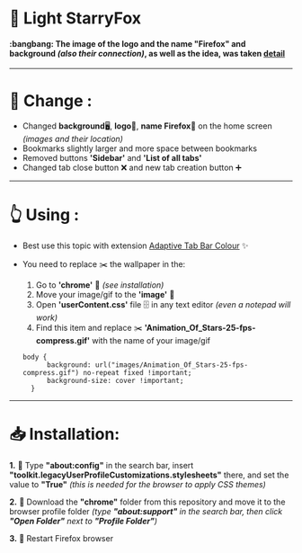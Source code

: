 [//]: # (оглавление)

# :star2: Light StarryFox 
<p>
<h4>:bangbang: The image of the logo and the name "Firefox" and background <em>(also their connection)</em>, as well as the idea, was taken <a href="https://github.com/sagars007/starry-fox" target="_blank">detail</a></h4>
</p>

---

# :dna: Change : 
- Changed **background**:desktop_computer:, **logo**:fox_face:, **name Firefox**:page_facing_up: on the home screen *(images and their location)*
- Bookmarks slightly larger and more space between bookmarks
- Removed buttons **'Sidebar'** and **'List of all tabs'**
- Changed tab close button :x: and new tab creation button :heavy_plus_sign:

---

# :point_up_2: Using :
- Best use this topic with extension [Adaptive Tab Bar Colour](https://github.com/easonwong-de/Adaptive-Tab-Bar-Colour) :sparkles:
- You need to replace :scissors: the wallpaper in the:
  1. Go to **'chrome'** :file_folder: *(see installation)*
  2. Move your image/gif to the **'image'** :file_folder:
  3. Open **'userContent.css'** file :file_cabinet: in any text editor *(even a notepad will work)*
  4. Find this item and replace :scissors: **'Animation_Of_Stars-25-fps-compress.gif'** with the name of your image/gif

  ```
  body {
		background: url("images/Animation_Of_Stars-25-fps-compress.gif") no-repeat fixed !important;
		background-size: cover !important;
	}
  ```

---

# :inbox_tray: Installation:
**1.** :anger: Type **"about:config"** in the search bar, insert **"toolkit.legacyUserProfileCustomizations.stylesheets"** there, and set the value to **"True"** *(this is needed for the browser to apply CSS themes)* <br/>

**2.** :envelope_with_arrow: Download the **"chrome"** folder from this repository and move it to the browser profile folder *(type **"about:support"** in the search bar, then click **"Open Folder"** next to **"Profile Folder"**)* <br/>

**3.** :electric_plug: Restart Firefox browser 

[//]: # (фото)
